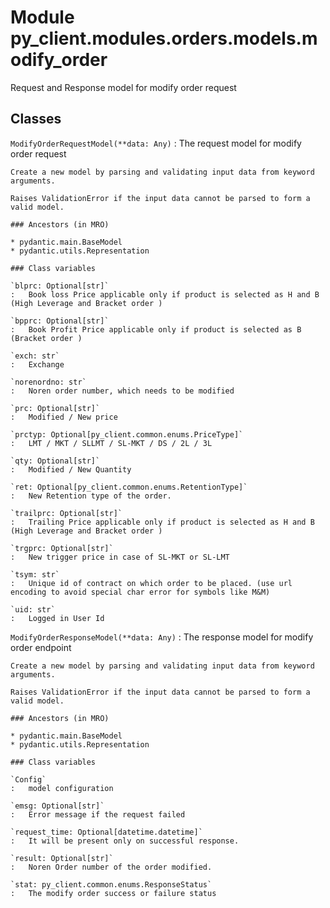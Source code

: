 Module py_client.modules.orders.models.modify_order
===================================================
Request and Response model for modify order request

Classes
-------

`ModifyOrderRequestModel(**data: Any)`
:   The request model for modify order  request
    
    Create a new model by parsing and validating input data from keyword arguments.
    
    Raises ValidationError if the input data cannot be parsed to form a valid model.

    ### Ancestors (in MRO)

    * pydantic.main.BaseModel
    * pydantic.utils.Representation

    ### Class variables

    `blprc: Optional[str]`
    :   Book loss Price applicable only if product is selected as H and B (High Leverage and Bracket order )

    `bpprc: Optional[str]`
    :   Book Profit Price applicable only if product is selected as B (Bracket order )

    `exch: str`
    :   Exchange

    `norenordno: str`
    :   Noren order number, which needs to be modified

    `prc: Optional[str]`
    :   Modified / New price

    `prctyp: Optional[py_client.common.enums.PriceType]`
    :   LMT / MKT / SLLMT / SL-MKT / DS / 2L / 3L

    `qty: Optional[str]`
    :   Modified / New Quantity

    `ret: Optional[py_client.common.enums.RetentionType]`
    :   New Retention type of the order.

    `trailprc: Optional[str]`
    :   Trailing Price applicable only if product is selected as H and B (High Leverage and Bracket order )

    `trgprc: Optional[str]`
    :   New trigger price in case of SL-MKT or SL-LMT

    `tsym: str`
    :   Unique id of contract on which order to be placed. (use url encoding to avoid special char error for symbols like M&M)

    `uid: str`
    :   Logged in User Id

`ModifyOrderResponseModel(**data: Any)`
:   The response model for modify order endpoint
    
    Create a new model by parsing and validating input data from keyword arguments.
    
    Raises ValidationError if the input data cannot be parsed to form a valid model.

    ### Ancestors (in MRO)

    * pydantic.main.BaseModel
    * pydantic.utils.Representation

    ### Class variables

    `Config`
    :   model configuration

    `emsg: Optional[str]`
    :   Error message if the request failed

    `request_time: Optional[datetime.datetime]`
    :   It will be present only on successful response.

    `result: Optional[str]`
    :   Noren Order number of the order modified.

    `stat: py_client.common.enums.ResponseStatus`
    :   The modify order success or failure status